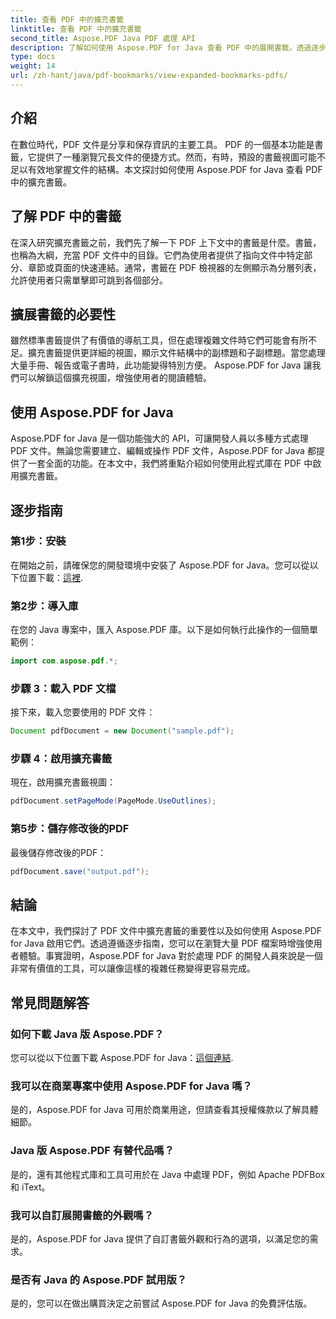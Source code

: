 ```yaml
---
title: 查看 PDF 中的擴充書籤
linktitle: 查看 PDF 中的擴充書籤
second_title: Aspose.PDF Java PDF 處理 API
description: 了解如何使用 Aspose.PDF for Java 查看 PDF 中的展開書籤。透過逐步指導增強文檔導覽。
type: docs
weight: 14
url: /zh-hant/java/pdf-bookmarks/view-expanded-bookmarks-pdfs/
---
```


## 介紹

在數位時代，PDF 文件是分享和保存資訊的主要工具。 PDF 的一個基本功能是書籤，它提供了一種瀏覽冗長文件的便捷方式。然而，有時，預設的書籤視圖可能不足以有效地掌握文件的結構。本文探討如何使用 Aspose.PDF for Java 查看 PDF 中的擴充書籤。

## 了解 PDF 中的書籤

在深入研究擴充書籤之前，我們先了解一下 PDF 上下文中的書籤是什麼。書籤，也稱為大綱，充當 PDF 文件中的目錄。它們為使用者提供了指向文件中特定部分、章節或頁面的快速連結。通常，書籤在 PDF 檢視器的左側顯示為分層列表，允許使用者只需單擊即可跳到各個部分。

## 擴展書籤的必要性

雖然標準書籤提供了有價值的導航工具，但在處理複雜文件時它們可能會有所不足。擴充書籤提供更詳細的視圖，顯示文件結構中的副標題和子副標題。當您處理大量手冊、報告或電子書時，此功能變得特別方便。 Aspose.PDF for Java 讓我們可以解鎖這個擴充視圖，增強使用者的閱讀體驗。

## 使用 Aspose.PDF for Java

Aspose.PDF for Java 是一個功能強大的 API，可讓開發人員以多種方式處理 PDF 文件。無論您需要建立、編輯或操作 PDF 文件，Aspose.PDF for Java 都提供了一套全面的功能。在本文中，我們將重點介紹如何使用此程式庫在 PDF 中啟用擴充書籤。

## 逐步指南

### 第1步：安裝
在開始之前，請確保您的開發環境中安裝了 Aspose.PDF for Java。您可以從以下位置下載：[這裡](https://releases.aspose.com/pdf/java/).

### 第2步：導入庫
在您的 Java 專案中，匯入 Aspose.PDF 庫。以下是如何執行此操作的一個簡單範例：

```java
import com.aspose.pdf.*;
```

### 步驟 3：載入 PDF 文檔
接下來，載入您要使用的 PDF 文件：

```java
Document pdfDocument = new Document("sample.pdf");
```

### 步驟 4：啟用擴充書籤
現在，啟用擴充書籤視圖：

```java
pdfDocument.setPageMode(PageMode.UseOutlines);
```

### 第5步：儲存修改後的PDF
最後儲存修改後的PDF：

```java
pdfDocument.save("output.pdf");
```

## 結論

在本文中，我們探討了 PDF 文件中擴充書籤的重要性以及如何使用 Aspose.PDF for Java 啟用它們。透過遵循逐步指南，您可以在瀏覽大量 PDF 檔案時增強使用者體驗。事實證明，Aspose.PDF for Java 對於處理 PDF 的開發人員來說是一個非常有價值的工具，可以讓像這樣的複雜任務變得更容易完成。

## 常見問題解答

### 如何下載 Java 版 Aspose.PDF？

您可以從以下位置下載 Aspose.PDF for Java：[這個連結](https://releases.aspose.com/pdf/java/).

### 我可以在商業專案中使用 Aspose.PDF for Java 嗎？

是的，Aspose.PDF for Java 可用於商業用途，但請查看其授權條款以了解具體細節。

### Java 版 Aspose.PDF 有替代品嗎？

是的，還有其他程式庫和工具可用於在 Java 中處理 PDF，例如 Apache PDFBox 和 iText。

### 我可以自訂展開書籤的外觀嗎？

是的，Aspose.PDF for Java 提供了自訂書籤外觀和行為的選項，以滿足您的需求。

### 是否有 Java 的 Aspose.PDF 試用版？

是的，您可以在做出購買決定之前嘗試 Aspose.PDF for Java 的免費評估版。